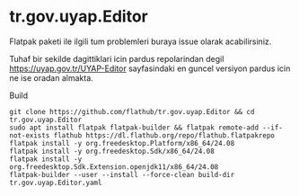 # tr.gov.uyap.Editor

Flatpak paketi ile ilgili tum problemleri buraya issue olarak acabilirsiniz.

Tuhaf bir sekilde dagittiklari icin pardus repolarindan degil https://uyap.gov.tr/UYAP-Editor sayfasindaki en guncel versiyon pardus icin ne ise oradan almakta.

Build

```
git clone https://github.com/flathub/tr.gov.uyap.Editor && cd tr.gov.uyap.Editor
sudo apt install flatpak flatpak-builder && flatpak remote-add --if-not-exists flathub https://dl.flathub.org/repo/flathub.flatpakrepo
flatpak install -y org.freedesktop.Platform/x86_64/24.08
flatpak install -y org.freedesktop.Sdk/x86_64/24.08
flatpak install -y org.freedesktop.Sdk.Extension.openjdk11/x86_64/24.08
flatpak-builder --user --install --force-clean build-dir tr.gov.uyap.Editor.yaml
```